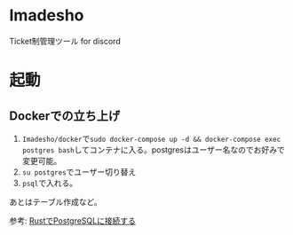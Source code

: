 # Imadesho
Ticket制管理ツール for discord


# 起動
## Dockerでの立ち上げ
1. `Imadesho/docker`で`sudo docker-compose up -d && docker-compose exec postgres bash`してコンテナに入る。postgresはユーザー名なのでお好みで変更可能。
2. `su postgres`でユーザー切り替え
3. `psql`で入れる。

あとはテーブル作成など。

参考: [RustでPostgreSQLに接続する](https://qiita.com/takisawa/items/4327c5cb33a8d28ff5e9)